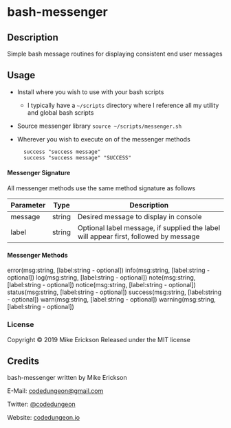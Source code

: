 # bash-messenger

## Description

Simple bash message routines for displaying consistent end user messages

## Usage

- Install where you wish to use with your bash scripts
  - I typically have a `~/scripts` directory where I reference all my utility and global bash scripts
- Source messenger library
    `source ~/scripts/messenger.sh`
- Wherever you wish to execute on of the messenger methods

    ```shell
      success "success message"
      success "success message" "SUCCESS"
    ```

#### Messenger Signature

All messenger methods use the same method signature as follows

| Parameter | Type   | Description                                                                          |
| --------- | ------ | ------------------------------------------------------------------------------------ |
| message   | string | Desired message to display in console                                                |
| label     | string | Optional label message, if supplied the label will appear first, followed by message |

#### Messenger Methods

error(msg:string, [label:string - optional])
info(msg:string, [label:string - optional])
log(msg:string, [label:string - optional])
note(msg:string, [label:string - optional])
notice(msg:string, [label:string - optional])
status(msg:string, [label:string - optional])
success(msg:string, [label:string - optional])
warn(msg:string, [label:string - optional])
warning(msg:string, [label:string - optional])

### License

Copyright &copy; 2019 Mike Erickson
Released under the MIT license

## Credits

bash-messenger written by Mike Erickson

E-Mail: [codedungeon@gmail.com](mailto:codedungeon@gmail.com)

Twitter: [@codedungeon](http://twitter.com/codedungeon)

Website: [codedungeon.io](http://codedungeon.io)